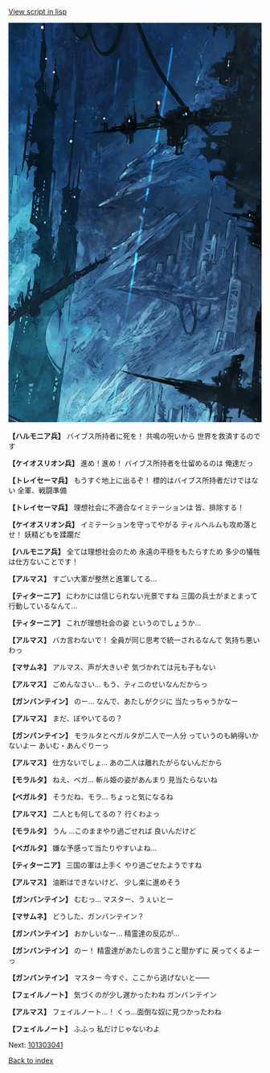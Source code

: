 [View script in lisp](../scripts/101303030.txt)

![underground_world_1.png](../images/backgrounds/underground_world_1.png)

**【ハルモニア兵】**
バイブス所持者に死を！
共鳴の呪いから
世界を救済するのです

**【ケイオスリオン兵】**
進め！進め！
バイブス所持者を仕留めるのは
俺達だっ

**【トレイセーマ兵】**
もうすぐ地上に出るぞ！
標的はバイブス所持者だけではない
全軍、戦闘準備

**【トレイセーマ兵】**
理想社会に不適合なイミテーションは
皆、排除する！

**【ケイオスリオン兵】**
イミテーションを守ってやがる
ティルヘルムも攻め落とせ！
妖精どもを蹂躙だ

**【ハルモニア兵】**
全ては理想社会のため
永遠の平穏をもたらすため
多少の犠牲は仕方ないことです！

**【アルマス】**
すごい大軍が整然と進軍してる…

**【ティターニア】**
にわかには信じられない光景ですね
三国の兵士がまとまって
行動しているなんて…

**【ティターニア】**
これが理想社会の姿
というのでしょうか…

**【アルマス】**
バカ言わないで！
全員が同じ思考で統一されるなんて
気持ち悪いわっ

**【マサムネ】**
アルマス、声が大きいぞ
気づかれては元も子もない

**【アルマス】**
ごめんなさい…
もう、ティニのせいなんだからっ

**【ガンバンテイン】**
のー…
なんで、あたしがクジに
当たっちゃうかなー

**【アルマス】**
まだ、ぼやいてるの？

**【ガンバンテイン】**
モラルタとベガルタが二人で一人分
っていうのも納得いかないよー
あいむ・あんぐりーっ

**【アルマス】**
仕方ないでしょ…
あの二人は離れたがらないんだから

**【モラルタ】**
ねえ、ベガ…
斬ル姫の姿があんまり
見当たらないね

**【ベガルタ】**
そうだね、モラ…
ちょっと気になるね

**【アルマス】**
二人とも何してるの？
行くわよっ

**【モラルタ】**
うん
…このままやり過ごせれば
良いんだけど

**【ベガルタ】**
嫌な予感って当たりやすいよね…

**【ティターニア】**
三国の軍は上手く
やり過ごせたようですね

**【アルマス】**
油断はできないけど、
少し楽に進めそう

**【ガンバンテイン】**
むむっ…
マスター、うぇいとー

**【マサムネ】**
どうした、ガンバンテイン？

**【ガンバンテイン】**
おかしいなー…
精霊達の反応が…

**【ガンバンテイン】**
のー！
精霊達があたしの言うこと聞かずに
戻ってくるよーっ

**【ガンバンテイン】**
マスター
今すぐ、ここから逃げないと――

**【フェイルノート】**
気づくのが少し遅かったわね
ガンバンテイン

**【アルマス】**
フェイルノート…！
くっ…面倒な奴に見つかったわね

**【フェイルノート】**
ふふっ
私だけじゃないわよ

Next: [101303041](101303041.md)

[Back to index](index.md)
